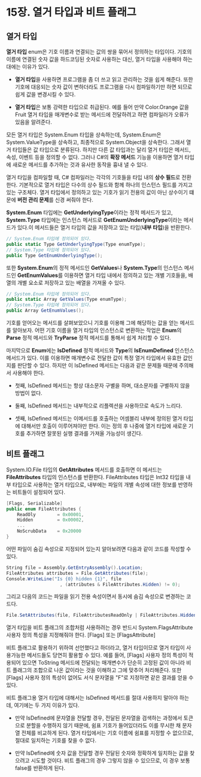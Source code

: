 # 15장. 열거 타입과 비트 플래그

## 열거 타입

**열거 타입** enum은 기호 이름과 연결되는 값의 쌍을 묶어서 정의하는 타입이다. 기호의 이름에 연결된 숫자 값을 하드코딩된 숫자로 사용하는 대신, 열거 타입을 사용해야 하는 대에는 이유가 있다.

- **열거 타입**을 사용하면 프로그램을 좀 더 쓰고 읽고 관리하는 것을 쉽게 해준다. 또한 기호에 대응되는 숫자 값이 변하더라도 프로그램을 다시 컴파일하기만 하면 되므로 쉽게 값을 변경시킬 수 있다.

- **열거 타입**은 보통 강력한 타입으로 취급된다. 예를 들어 만약 Color.Orange 값을 Fruit 열거 타입을 매개변수로 받는 메서드에 전달하려고 하면 컴파일러가 오류가 있음을 알려준다.

모든 열거 타입은 System.Enum 타입을 상속하는데, System.Enum은 System.ValueType을 상속하고, 최종적으로 System.Object을 상속한다. 그래서 열거 타입들은 값 타입으로 분류된다. 하지만 다른 값 타입과는 달리 열거 타입은 메서드, 속성, 이벤트 등을 정의할 수 없다. 그러나 C#의 **확장 메서드** 기능을 이용하면 열거 타입에 새로운 메서드를 추가하는 것과 유사한 동작을 흉내 낼 수 있다.

열거 타입을 컴파일할 때, C# 컴파일러는 각각의 기호들을 타입 내의 **상수 필드**로 전환한다. 기본적으로 열거 타입은 다수의 상수 필드와 함께 하나의 인스턴스 필드를 가지고 있는 구조체다. 열거 타입에서 정의하고 있는 기호가 읽기 전용의 값이 아닌 상수이기 떄문에 **버전 관리 문제**를 신경 써줘야 한다.

**System.Enum** 타입에는 **GetUnderlyingType**이라는 정적 메서드가 있고, **System.Type** 타입에는 인스턴스 메서드로 **GetEnumUnderlyingType**이라는 메서드가 있다.이 메서드들은 열거 타입의 값을 저장하고 있는 타입(**내부 타입**)을 반환한다.

```csharp
// System.Enum 타입에 정의되어 있다. 
public static Type GetUnderlyingType(Type enumType);
// System.Type 타입에 정의되어 있다. 
public Type GetEnumUnderlyingType();
```

또한 **System.Enum**의 정적 메서드인 **GetValues**나 **System.Type**의 인스턴스 메서드인 **GetEnumValues**를 이용하면 열거 타입 내에서 정의하고 있는 개별 기호들을, 배열의 개별 요소로 저장하고 있는 배열을 가져올 수 있다.

```csharp
// System.Enum 타입에 정의되어 있다. 
public static Array GetValues(Type enumType);
// System.Type 타입에 정의되어 있다. 
public Array GetEnumValues();
```

기호를 얻어오는 메서드를 살펴보았으니 기호를 이용해 그에 해당하는 값을 얻는 메서드를 알아보자. 어떤 기호 이름을 열거 타입의 인스턴스로 변환하는 작업은 **Enum**의 **Parse** 정적 메서드와 **TryParse** 정적 메서드를 통해서 쉽게 처리할 수 있다.

마지막으로 **Enum**에는 **IsDefined** 정적 메서드와 **Type**의 **IsEnumDefined** 인스턴스 메서드가 있다. 이를 이용하면 매개변수로 전달한 값이 특정 열거 타입에서 유효한 값인지를 판단할 수 있다. 하지만 이 IsDefined 메서드는 다음과 같은 문제들 때문에 주의해서 사용해야 한다.

- 첫째, IsDefined 메서드는 항상 대소문자 구별을 하며, 대소문자를 구별하지 않을 방법이 없다.

- 둘째, IsDefined 메서드는 내부적으로 리플렉션을 사용하므로 속도가 느리다.

- 셋째, IsDefined 메서드는 이메서드를 호출하는 어셈블리 내부에 정의된 열거 타입에 대해서만 호출이 이루어져야만 한다. 이는 정의 후 나중에 열거 타입에 새로운 기호를 추가하면 잘못된 실행 결과를 가져올 가능성이 생긴다.



## 비트 플래그

System.IO.File 타입의 **GetAttributes** 메서드를 호출하면 이 메서드는 **FileAttributes** 타입의 인스턴스를 반환한다. FileAttributes 타입은 Int32 타입을 내부 타입으로 사용하는 열거 타입으로, 내부에는 파일의 개별 속성에 대한 정보를 반영하는 비트들이 설정되어 있다.

```csharp
[Flags, Serializable]
public enum FileAttributes {
    ReadOly        = 0x00001,
    Hidden         = 0x00002,
    ...
    NoScrubData    = 0x20000
}
```

어떤 파일이 숨김 속성으로 지정되어 있는지 알아보려면 다음과 같이 코드를 작성할 수 있다.

```csharp
String file = Assembly.GetEntryAssembly().Location;
FileAttributes attributes = File.GetAttributes(file);
Console.WriteLine("Is {0} hidden {1}", file
                    , (attributes & FileAttributes.Hidden) != 0);
```

그리고 다음의 코드는 파일을 읽기 전용 속성이면서 동시에 숨김 속성으로 변경하는 코드다.

```csharp
File.SetAttributes(file, FileAttributesReadOnly | FileAttributes.Hidden);
```

열거 타입을 비트 플래그의 조합처럼 사용하려는  경우 반드시 System.FlagsAttribute 사용자 정의 특성을 지정해줘야 한다. [Flags] 또는 [FlagsAttribute]

비트 플래그로 활용하기 위하여 선언했다고 하더라고, 열거 타입이므로 열거 타입이 사용가능한 메서드들도 당연히 활용할 수 있다. 예를 들어, [Flags] 사용자 정의 특성이 적용되어 있으면 ToString 메서드에 전달되는 매개변수가 단순히 고정된 값이 아니라 비트 플래그의 조합으로 나온 값이라는 것을 이해하고 그에 맞추어 처리해준다. 또한 [Flags] 사용자 정의 특성이 없어도 서식 문자열을 "F"로 지정하면 같은 결과를 얻을 수 있다.

비트 플래그용 열거 타입에 대해서는 IsDefined 메서드를 절대 사용하지 말아야 하는데, 여기에는 두 가지 이유가 있다.

-  만약 IsDefined에 문자열을 전달할 경우, 전달된 문자열을 검색하는 과정에서 토큰으로 분할을 수행하지 않기 때문에, 쉼표 기호가 들어있더라도 이를 무시한 채 문자열 전체를 비교하게 된다. 열거 타입에서는 기호 이름에 쉼표를 지정할 수 없으므로, 절대로 일치하는 기호를 찾을 수 없다.

- 만약 IsDefined에 숫자 값을 전달할 경우 전달된 숫자와 정확하게 일치하는 값을 찾으려고 시도할 것이다. 비트 플래그의 경우 그렇지 않을 수 있으므로, 이 경우 보통 false를 반환하게 된다.
